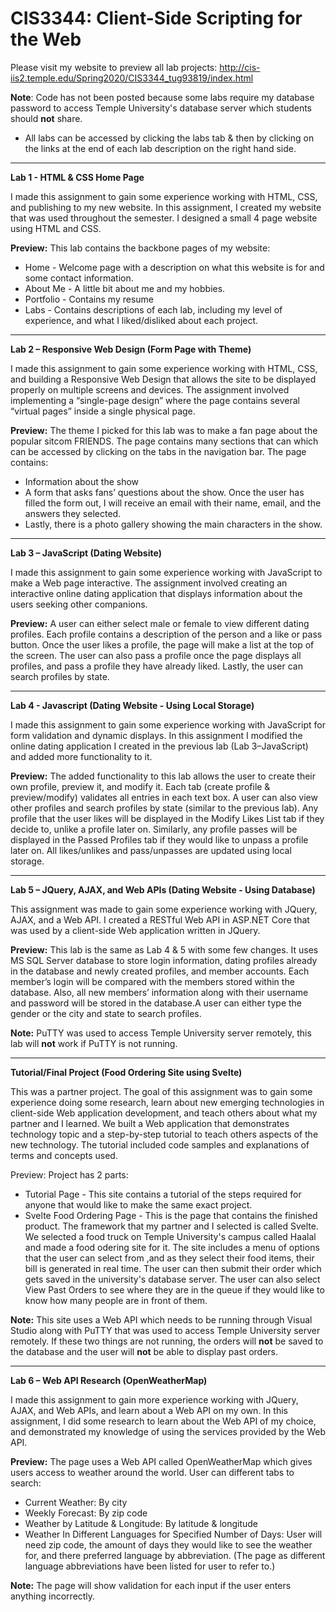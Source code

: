 # CIS3344: Client-Side Scripting for the Web 

Please visit my website to preview all lab projects: http://cis-iis2.temple.edu/Spring2020/CIS3344_tug93819/index.html

**Note**: Code has not been posted because some labs require my database password to access Temple University's database server which students should **not** share.
* All labs can be accessed by clicking the labs tab & then by clicking on the links at the end of each lab description on the right hand side.
_______________________________________________________________________________________________________________________________________

**Lab 1 - HTML & CSS Home Page**

I made this assignment to gain some experience working with HTML, CSS, and publishing to my new website. In this assignment, I created my website that was used throughout the semester. I designed a small 4 page website using HTML and CSS.

**Preview:** This lab contains the backbone pages of my website: 

- Home - Welcome page with a description on what this website is for and some contact information.
- About Me - A little bit about me and my hobbies.
- Portfolio - Contains my resume
- Labs - Contains descriptions of each lab, including my level of experience, and what I liked/disliked about each project.                                       
_______________________________________________________________________________________________________________________________________

**Lab 2 – Responsive Web Design (Form Page with Theme)**

I made this assignment to gain some experience working with HTML, CSS, and building a Responsive Web Design that allows the site to be displayed properly on multiple screens and devices. The assignment involved implementing a “single-page design” where the page contains several “virtual pages” inside a single physical page. 

**Preview:** The theme I picked for this lab was to make a fan page about the popular sitcom FRIENDS. The page contains many sections that can which can be accessed by clicking on the tabs in the navigation bar. The page contains:
- Information about the show
- A form that asks fans’ questions about the show. Once the user has filled the form out, I will receive an email with their name, email, and the answers they selected.
- Lastly, there is a photo gallery showing the main characters in the show.
_______________________________________________________________________________________________________________________________________

**Lab 3 – JavaScript (Dating Website)**

I made this assignment to gain some experience working with JavaScript to make a Web page interactive. The assignment involved creating an interactive online dating application that displays information about the users seeking other companions.

**Preview:** A user can either select male or female to view different dating profiles. Each profile contains a description of the person and a like or pass button. Once the user likes a profile, the page will make a list at the top of the screen. The user can also pass a profile once the page displays all profiles, and pass a profile they have already liked. Lastly, the user can search profiles by state.
_______________________________________________________________________________________________________________________________________

**Lab 4 - Javascript (Dating Website - Using Local Storage)**

I made this assignment to gain some experience working with JavaScript for form validation and dynamic displays. In this assignment I modified the online dating application I created in the previous lab (Lab 3–JavaScript) and added more functionality to it.

**Preview:** The added functionality to this lab allows the user to create their own profile, preview it, and modify it. Each tab (create profile & preview/modify) validates all entries in each text box. A user can also view other profiles and search profiles by state (similar to the previous lab). Any profile that the user likes will be displayed in the Modify Likes List tab if they decide to, unlike a profile later on. Similarly, any profile passes will be displayed in the Passed Profiles tab if they would like to unpass a profile later on. All likes/unlikes and pass/unpasses are updated using local storage.
_______________________________________________________________________________________________________________________________________

**Lab 5 – JQuery, AJAX, and Web APIs (Dating Website - Using Database)**

This assignment was made to gain some experience working with JQuery, AJAX, and a Web API. I created a RESTful Web API in ASP.NET Core that was used by a client-side Web application written in JQuery.

**Preview:** This lab is the same as Lab 4 & 5 with some few changes. It uses MS SQL Server database to store login information, dating profiles already in the database and newly created profiles, and member accounts. Each member’s login will be compared with the members stored within the database. Also, all new members’ information along with their username and password will be stored in the database.A user can either type the gender or the city and state to search profiles. 

**Note:** PuTTY was used to access Temple University server remotely, this lab will **not** work if PuTTY is not running.
_______________________________________________________________________________________________________________________________________

**Tutorial/Final Project (Food Ordering Site using Svelte)**

This was a partner project. The goal of this assignment was to gain some experience doing some research, learn about new emerging technologies in client-side Web application development, and teach others about what my partner and I learned. We built a Web application that demonstrates technology topic and a step-by-step tutorial to teach others aspects of the new technology. The tutorial included code samples and explanations of terms and concepts used.

Preview: 
Project has 2 parts:
- Tutorial Page - This site contains a tutorial of the steps required for anyone that would like to make the same exact project.
- Svelte Food Ordering Page - This is the page that contains the finished product. The framework that my partner and I selected is called Svelte. We selected a food truck on Temple University's campus called Haalal and made a food odering site for it. The site includes a menu of options that the user can select from ,and as they select their food items, their bill is generated in real time. The user can then submit their order which gets saved in the university's database server. The user can also select View Past Orders to see where they are in the queue if they would like to know how many people are in front of them. 

**Note:** This site uses a Web API which needs to be running through Visual Studio along with PuTTY that was used to access Temple University server remotely. If these two
          things are not running, the orders will **not** be saved to the database and the user will **not** be able to display past orders. 
_______________________________________________________________________________________________________________________________________

**Lab 6 – Web API Research (OpenWeatherMap)**

I made this assignment to gain more experience working with JQuery, AJAX, and Web APIs, and learn about a Web API on my own. In this assignment, I did some research to learn about the Web API of my choice, and demonstrated my knowledge of using the services provided by the Web API.   

**Preview:** The page uses a Web API called OpenWeatherMap which gives users access to weather around the world. User can different tabs to search:
- Current Weather: By city
- Weekly Forecast: By zip code
- Weather by Latitude & Longitude: By latitude & longitude
- Weather In Different Languages for Specified Number of Days: User will need zip code, the amount of days they would like to see the weather for, and there preferred language by abbreviation. (The page as different language abbreviations have been listed for user to refer to.)

**Note:** The page will show validation for each input if the user enters anything incorrectly.
